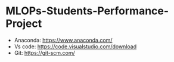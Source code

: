 # MLOPs-Students-Performance-Project

- Anaconda: https://www.anaconda.com/
- Vs code: https://code.visualstudio.com/download
- Git: https://git-scm.com/
